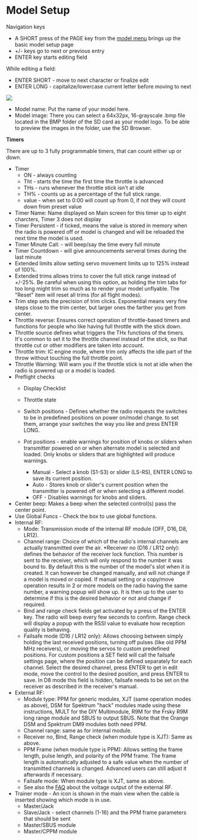 # Model Setup

Navigation keys

* A SHORT press of the PAGE key from the [model menu](./model_menus.md) brings up the basic model setup page
* +/- keys go to next or previous entry
* ENTER key starts editing field

While editing a field:

* ENTER SHORT - move to next character or finalize edit
* ENTER LONG - capitalize/lowercase current letter before moving to next

![](images/model-setup.png)

* Model name: Put the name of your model here.
* Model image: There you can select a 64x32px, 16-grayscale .bmp file located in the BMP folder of the SD card as your model logo. To be able to preview the images in the folder, use the SD Browser.

**Timers**

There are up to 3 fully programmable timers, that can count either up or down.

* Timer
  * ON - always counting
  * Tht - starts the time the first time the throttle is advanced
  * THs - runs whenever the throttle stick isn't at idle 
  * TH% - counts up as a percentage of the full stick range. 
  * value - when set to 0:00 will count up from 0, if not they will count down from preset value
* Timer Name: Name displayed on Main screen for this timer up to eight charcters, Timer 3 does not display
* Timer Persistent - if ticked, means the value is stored in memory when the radio is powered off or model is changed and will be reloaded the next time the model is used.
* Timer Minute Call: - will beep/say the time every full minute
* Timer Countdown - will give announcements serveral times during the last minute
* Extended limits allow setting servo movement limits up to 125% instead of 100%.
* Extended trims allows trims to cover the full stick range instead of +/-25%. Be careful when using this option, as holding the trim tabs for too long might trim so much as to render your model unflyable. The "Reset" item will reset all trims \(for all flight modes\).
* Trim step sets the precision of trim clicks. Exponential means very fine steps close to the trim center, but larger ones the farther you get from center.
* Throttle reverse: Ensures correct operation of throttle-based timers and functions for people who like having full throttle with the stick down.
* Throttle source defines what triggers the THx functions of the timers. It's common to set it to the throttle channel instead of the stick, so that throttle cut or other modifiers are taken into account.
* Throttle trim: IC engine mode, where trim only affects the idle part of the throw without touching the full throttle point.
* Throttle Warning: Will warn you if the throttle stick is not at idle when the radio is powered up or a model is loaded.
* Preflight checks
  * Display Checklist
  * Throttle state
  * Switch positions - Defines whether the radio requests the switches to be in predefined positions on power on/model change. to set them, arrange your switches the way you like and press ENTER LONG.

  * Pot positions - enable warnings for position of knobs or sliders when transmitter powered on or when alternate model is selected and loaded.  Only knobs or sliders that are highlighted will produce warnings.
    * Manual - Select a knob \(S1-S3\) or slider \(LS-RS\), ENTER LONG to save its current position.
    * Auto - Stores knob or slider's current position when the transmitter is powered off or when selecting a different model.
    * OFF - Disables warnings for knobs and sliders.
* Center beep: Makes a beep when the selected control\(s\) pass the center point.
* Use Global Funcs - Check the box to use global functions.
* Internal RF:
  * Mode: Transmission mode of the internal RF module \(OFF, D16, D8, LR12\).
  * Channel range: Choice of which of the radio's internal channels are actually transmitted over the air.
    \*Receiver no \(D16 / LR12 only\): defines the behavior of the receiver lock function. This number is sent to the receiver, which will only respond to the number it was bound to. By default this is the number of the model's slot when it is created. It can however be changed manually, and will not change if a model is moved or copied. If manual setting or a copy/move operation results in 2 or more models on the radio having the same number, a warning popup will show up. It is then up to the user to determine if this is the desired behavior or not and change if required.
  * Bind and range check fields get activated by a press of the ENTER key. The radio will beep every few seconds to confirm. Range check will display a popup with the RSSI value to evaluate how reception quality is behaving.
  * Failsafe mode \(D16 / LR12 only\): Allows choosing between simply holding the last received positions, turning off pulses \(like old PPM MHz receivers\), or moving the servos to custom predefined positions. For custom positions a SET field will call the failsafe settings page, where the position can be defined separately for each channel. Select the desired channel, press ENTER to get in edit mode, move the control to the desired position, and press ENTER to save. In D8 mode this field is hidden, failsafe needs to be set on the receiver as described in the receiver's manual.
* External RF:
  * Module type: PPM for generic modules, XJT \(same operation modes
    as above\), DSM for Spektrum "hack" modules made using these
    instructions, MULT for the DIY Multimodule, R9M for the Frsky
    R9M long range module and SBUS to output SBUS. Note that the
    Orange DSM and Spektrum DM9 modules both need PPM.
  * Channel range: same as for internal module.
  * Receiver no, Bind, Range check \(when module type is XJT\): Same as above.
  * PPM Frame \(when module type is PPM\): Allows setting the frame length, pulse length, and polarity of the PPM frame. The frame length is automatically adjusted to a safe value when the number of transmitted channels is changed. Advanced users can still adjust it afterwards if necessary.
  * Failsafe mode: When module type is XJT, same as above.
  * See also the [FAQ](faq.md) about the voltage output of the external RF.
* Trainer mode - An icon is shown in the main view when the cable is inserted showing which mode is in use.
  * Master/Jack
  * Slave/Jack -  select channels \(1-16\) and the PPM frame parameters that should be sent 
  * Master/SBUS module
  * Master/CPPM module



